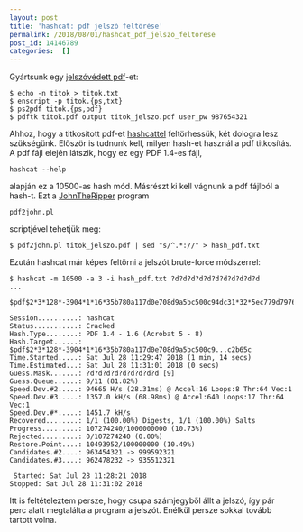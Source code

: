 ```yaml
---
layout: post
title: 'hashcat: pdf jelszó feltörése'
permalink: /2018/08/01/hashcat_pdf_jelszo_feltorese
post_id: 14146789
categories:  []
---
```


Gyártsunk egy 
[jelszóvédett pdf](https://commandline.blog.hu/2015/11/20/pdf_jelszovedelem)-et:

```
$ echo -n titok > titok.txt
$ enscript -p titok.{ps,txt}
$ ps2pdf titok.{ps,pdf}
$ pdftk titok.pdf output titok_jelszo.pdf user_pw 987654321
```

Ahhoz, hogy a titkosított pdf-et 
[hashcattel](https://commandline.blog.hu/2018/07/29/hashcat) feltörhessük, két dologra lesz szükségünk. Először is tudnunk kell, milyen hash-et használ a pdf titkosítás. A pdf fájl elején látszik, hogy ez egy PDF 1.4-es fájl, 
```
hashcat --help
```
 alapján ez a 10500-as hash mód. Másrészt ki kell vágnunk a pdf fájlból a hash-t. Ezt a 
[JohnTheRipper](https://github.com/magnumripper/JohnTheRipper) program 
```
pdf2john.pl
```
 scriptjével tehetjük meg:

```
$ pdf2john.pl titok_jelszo.pdf | sed "s/^.*://" > hash_pdf.txt
```

Ezután hashcat már képes feltörni a jelszót brute-force módszerrel:

```
$ hashcat -m 10500 -a 3 -i hash_pdf.txt ?d?d?d?d?d?d?d?d?d?d?d
...

$pdf$2*3*128*-3904*1*16*35b780a117d0e708d9a5bc500c94dc31*32*5ec779d797699b837f97b6f33418f45400000000000000000000000000000000*32*240ab525f81f9d2851d51f167d556bb19f5bae85a6ca52e8c98a90fa98c2b65c:987654321
 
Session..........: hashcat
Status...........: Cracked
Hash.Type........: PDF 1.4 - 1.6 (Acrobat 5 - 8)
Hash.Target......: $pdf$2*3*128*-3904*1*16*35b780a117d0e708d9a5bc500c9...c2b65c
Time.Started.....: Sat Jul 28 11:29:47 2018 (1 min, 14 secs)
Time.Estimated...: Sat Jul 28 11:31:01 2018 (0 secs)
Guess.Mask.......: ?d?d?d?d?d?d?d?d?d [9]
Guess.Queue......: 9/11 (81.82%)
Speed.Dev.#2.....: 94665 H/s (28.31ms) @ Accel:16 Loops:8 Thr:64 Vec:1
Speed.Dev.#3.....: 1357.0 kH/s (68.98ms) @ Accel:640 Loops:17 Thr:64 Vec:1
Speed.Dev.#*.....: 1451.7 kH/s
Recovered........: 1/1 (100.00%) Digests, 1/1 (100.00%) Salts
Progress.........: 107274240/1000000000 (10.73%)
Rejected.........: 0/107274240 (0.00%)
Restore.Point....: 10493952/100000000 (10.49%)
Candidates.#2....: 963454321 -> 999592321
Candidates.#3....: 962478232 -> 935512321

 Started: Sat Jul 28 11:28:21 2018
Stopped: Sat Jul 28 11:31:02 2018
```

Itt is feltételeztem persze, hogy csupa számjegyből állt a jelszó, így pár perc alatt megtalálta a program a jelszót. Enélkül persze sokkal tovább tartott volna.

 